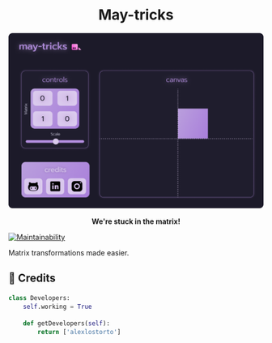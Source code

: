 <h1 align="center">May-tricks</h1>

![image](https://raw.githubusercontent.com/alexlostorto/may-tricks/main/.github/desktop.png)

<p align="center">
  <b>We're stuck in the matrix!</b>
</p>

[![Maintainability](https://img.shields.io/codeclimate/maintainability/alexlostorto/may-tricks?style=for-the-badge&message=Code+Climate&labelColor=222222&logo=Code+Climate&logoColor=FFFFFF)](https://codeclimate.com/github/alexlostorto/may-tricks/maintainability)

Matrix transformations made easier.

## 📜 Credits

```python
class Developers:
    self.working = True

    def getDevelopers(self):
        return ['alexlostorto']
```
